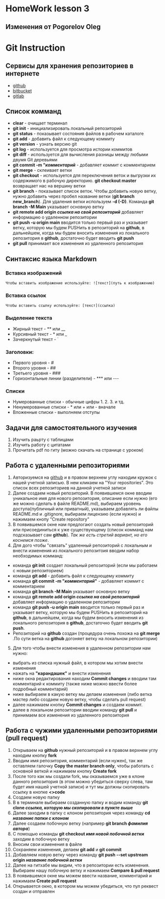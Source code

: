 # HomeWork lesson 3

## Изменения от Pogorelov Oleg

# Git Instruction

## Сервисы для хранения репозиториев в интернете

* [github](https://github.com/)
* [bitbucket](https://bitbucket.org/)
* [gitlab](https://gitlab.com/)

## Список комманд

* **clear** - очищает терминал
* **git init** - инициализировать локальный репозиторий
* **git status** - показывает состояния файлов в рабочем каталоге
* **git add** - добавить файл к следующему коммиту
* **git version** - узнать версию git
* **git log** - используется для просмотра истории коммитов
* **git diff** - используется для вычисления разницы между любыми двумя Git деревьями
* **git commit -m "_комментарий_** - добавляет коммит с комментарием
* **git merge** - склеивает ветки
* **git checkout** - используется для переключения веток и выгрузки их содержимого в рабочую директорию. **git checkout master** возвращает нас на вершину ветки
* **git branch** - показывает список веток. Чтобы добавить новую ветку, нужно добавить через пробел название ветки (**git branch new_branch**). Для удаления ветки используем **-d (-D)**. Команда **git branch -M Main** указывает основную ветку
* **git remote add origin _ссылка на свой репозиторий_** добавляет информацию о удаленном репозитории
* **git push -u origin main**  вводится только первый раз и указывает ветку, которую мы будем PUSHить в репозиторий на **github**, в дальнейшем, когда мы будем вносить изменения из локального репозитория в **github**, достаточно будет вводить **git push**
* **git pull** принимает все изменения из удаленного репозитория

## Синтаксис языка Markdown

### Вставка изображений
    Чтобы вставить изображение используйте: ![текст](путь к изображению)

### Вставка ссылок
    Чтобы вставить ссылку используйте: [текст](ссылка)
    
### Выделение текста
* Жирный текст - ** или __
* Курсивный текст - * или _
* Зачеркнутый текст - `

### Заголовки:
  * Первого уровня - #
  * Второго уровня - ##
  * Третьего уровня - ###
  * Горизонтальные линии (разделители) - *** или ---

### Списки
* Нумерованные списки - обычные цифры 1. 2. 3. и тд.
* Ненумерованные списки - * или + или - вначале
* Вложенные списки - выполняем отступы  
  
## Задачи для самостоятельного изучения
1. Изучить раьрту с таблицами
2. Изучить работу с цитатами
3. Прочитать pdf по гиту (можно скачать на странице с уроком)

## Работа с удаленными репозиториями
1. Авторизуемся на [github](https://github.com/) и в правом верхнем углу находим кружок с нашей учетной записью. В нем кликаем на "Your repositories". Это список всех репозиториев на данной учетной записи
2. Далее создаем новый репозиторий. В появившемся окне вводим уникальное имя для нового репозитория, описание если нужно (его же можно сделать в файле README.md), выбираем уровень доступа(публичный или приватный), указываем добавлять ли файлы README.md и .gitignore, выбираем лицензию (если нужно) и нажимаем кнопу "Create repository"
3. В появившемся окне нам предлогают создать новый репозиторий или присоединиться к уже существующему (список комманд нам подсказывает сам **github**). *Так же есть стретий вариант, но его коснемся позже*. 
4. Для дого чтобы "связать" удаленный репозиторий с локальным и внести изменения из локального репозитоия вводим набор необходимых комманд:
  * команда **git init** создает локальный репозиторий (если мы работаем с новым репозиторием) 
  * команда **git add** - добавить файл к следующему коммиту
  * команда **git commit -m "_комментарий_"** - добавляет коммит с комментарием
  * команда **git branch -M Main** указывает основную ветку
  * команда **git remote add origin _ссылка на свой репозиторий_** добавляет информацию о удаленном репозитории
  * команда **git push -u origin main**  вводится только первый раз и указывает ветку, которую мы будем PUSHить в репозиторий на **github**, в дальнейшем, когда мы будем вносить изменения из локального репозитория в **github**, достаточно будет вводить **git push**. 
  * Репозиторий на **github** создан (процедура очень похожа на **git merge** .По сути ветка на **github** догоняет ветку на локальном репозитории)
5. Для того чтобы внести изменения в удаленном репозитории нам нужно:
  * выбрать из списка нужный файл, в котором мы хотим внести изменения
  * нажать на **"карандашек"** и внести изменения
  * ниже окна редактирования находим **Commit changes** и вводим там комментарий к коммиту (также ниже можно ввести более подробный комментарий)
  * ниже выбираем в какую ветку мы делаем изменения (либо ветка мастер либо создаем новую ветку, чтобы сделать pull request)
  * далее нажимаем кнопку **Commit changes** и создаем коммит.
  * далее в локальном репозитории вводим команду **git pull** и принимаем все изменения из удаленного репозитория

## Работа с чужими удаленными репозиториями (**pull request**)
1. Открываем на **github** нужный репозиторий и в правом верхнем углу находим кнопку **fork**
2. Вводим имя репозитория, комментарий (если нужен), так же оставляем галочку **Copy the master branch only**, чтобы работать с основной веткой и нажимаем кнопку **Create fork**
3. После того как мы создали fork, мы оказываемся уже в клоне данного репозитория (в этом можно убедиться сверху слева, там будет имя нашей учетной записи) и тут мы должны скопировать ссылку в кнопке **<>code**
4. Создаем новую папку
5. В в терминале выбираем созданную папку и водим команду **git clone _ссылка, которую мы скопировали в пункте выше_**
6. Далее заходим в папку с клоном репозитория через команду **cd _название папки с клоном_**
7. Далее создаем побочную ветку (например **git branch _фамилия автора_**)
8. С помощью команды **git checkout _имя новой побочной ветки_** заходим в побочную ветку
9. Вносим свои изменения в файле
10. Сохраняем изменения, делаем **git add** и **git commit**
11. Добавляем новую ветку через команду **git push --set upstream origin _название побочной ветки_**
12. Далее на гитхабе мы видим, что в репозитории есть изменения. Выбираем нашу побочную ветку и нажимаем **Compare & pull request**
13. В появившемся окне мы можем ввести название, комментарий и нажимаем **Create pull request**
14. Открывается окно, в котором мы можем убедиться, что пул реквест создан и отправлен



